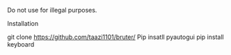 Do not use for illegal purposes.

Installation

git clone https://github.com/taazi1101/bruter/
Pip insatll pyautogui
pip install keyboard
